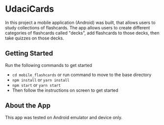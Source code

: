 # UdaciCards

In this project a mobile application (Android) was built, that allows users to study collections of flashcards. The app allows users to create different categories of flashcards called "decks", add flashcards to those decks, then take quizzes on those decks.

## Getting Started

Run the following commands to get started
  - `cd mobile_flashcards` or run command to move to the base directory
  - `npm install` or `yarn install`
  - `npm start` or `yarn start`
  - Then follow the instructions on screen to get started

## About the App

This app was tested on Android emulator and device only.